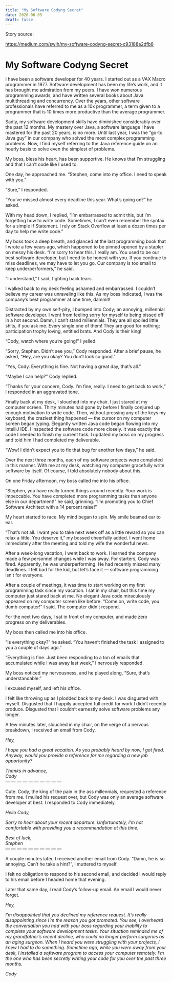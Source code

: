 ```yaml
---
title: "My Software Codyng Secret" 
date: 2020-06-05 
draft: false 
---
```


Story source:

https://medium.com/swlh/my-software-codyng-secret-c93188a2dfb8


# My Software Codyng Secret

I have been a software developer for 40 years. I started out as a VAX Macro
programmer in 1977. Software development has been my life’s work, and it has
brought me admiration from my peers. I have won numerous programming awards,
and have written several books about Java multithreading and concurrency. Over
the years, other software professionals have referred to me as a 10x
programmer, a term given to a programmer that is 10 times more productive than
the average programmer.

Sadly, my software development skills have diminished considerably over the
past 12 months. My mastery over Java, a software language I have mastered for
the past 20 years, is no more. Until last year, I was the “go-to Java guy” in
our company who solved the most complex programming problems. Now, I find
myself referring to the Java reference guide on an hourly basis to solve even
the simplest of problems.

My boss, bless his heart, has been supportive. He knows that I’m struggling
and that I can’t code like I used to.

One day, he approached me. “Stephen, come into my office. I need to speak with
you.”

“Sure,” I responded.

“You’ve missed almost every deadline this year. What’s going on?” he asked.

With my head down, I replied, “I’m embarrassed to admit this, but I’m
forgetting how to write code. Sometimes, I can’t even remember the syntax for
a simple If Statement. I rely on Stack Overflow at least a dozen times per day
to help me write code.”

My boss took a deep breath, and glanced at the last programming book that I
wrote a few years ago, which happened to be pinned opened by a stapler on
messy his desk. “I’m sorry to hear this. I really am. You used to be our best
software developer, but I need to be honest with you. If you continue to miss
deadlines, we may have to let you go. Our company is too small to keep
underperformers,” he said.

“I understand,” I said, fighting back tears.

I walked back to my desk feeling ashamed and embarrassed. I couldn’t believe
my career was unraveling like this. As my boss indicated, I was the company’s
best programmer at one time, dammit!

Distracted by my own self-pity, I bumped into Cody; an annoying, millennial
software developer. I went from feeling sorry for myself to being pissed off
in a hot second. Damn, I can’t stand millennials. They are all spoiled little
shits, if you ask me. Every single one of them! They are good for nothing;
participation trophy loving, entitled brats. And Cody is their king!

“Cody, watch where you’re going!” I yelled.

“Sorry, Stephen. Didn’t see you,” Cody responded. After a brief pause, he
asked, “Hey, are you okay? You don’t look so good.”

“Yes, Cody. Everything is fine. Not having a great day, that’s all.”

“Maybe I can help?” Cody replied.

“Thanks for your concern, Cody. I’m fine, really. I need to get back to work,”
I responded in an aggravated tone.

Finally back at my desk, I slouched into my chair. I just stared at my
computer screen. Thirty minutes had gone by before I finally conjured up
enough motivation to write code. Then, without pressing any of the keys my
keyboard, the craziest thing happened — the cursor on my computer screen began
typing. Elegantly written Java code began flowing into my IntelliJ IDE. I
inspected the software code more closely. It was exactly the code I needed to
finish my current task. I updated my boss on my progress and told him I had
completed my deliverable.

“Wow! I didn’t expect you to fix that bug for another few days,” he said.

Over the next three months, each of my software projects were completed in
this manner. With me at my desk, watching my computer gracefully write
software by itself. Of course, I told absolutely nobody about this.

On one Friday afternoon, my boss called me into his office.

“Stephen, you have really turned things around recently. Your work is
impeccable. You have completed more programming tasks than anyone else in our
department!” he said, grinning. “I’m promoting you to Chief Software Architect
with a 14 percent raise!”

My heart started to race. My mind began to spin. My smile beamed ear to ear.

“That’s not all. I want you to take next week off as a little reward so you
can relax a little. You deserve it,” my bossed cheerfully added. I went home
immediately after the meeting and told my wife the wonderful news.

After a week-long vacation, I went back to work. I learned the company made a
few personnel changes while I was away. For starters, Cody was fired.
Apparently, he was underperforming. He had recently missed many deadlines. I
felt bad for the kid, but let’s face it — software programming isn’t for
everyone.

After a couple of meetings, it was time to start working on my first
programming task since my vacation. I sat in my chair, but this time my
computer just stared back at me. No elegant Java code miraculously appeared on
my computer screen like before. “Come on, write code, you dumb computer!” I
said. The computer didn’t respond.

For the next two days, I sat in front of my computer, and made zero progress
on my deliverables.

My boss then called me into his office.

“Is everything okay?” he asked. “You haven’t finished the task I assigned to
you a couple of days ago.”

“Everything is fine. Just been responding to a ton of emails that accumulated
while I was away last week,” I nervously responded.

My boss noticed my nervousness, and he played along, “Sure, that’s
understandable.”

I excused myself, and left his office.

I felt like throwing up as I plodded back to my desk. I was disgusted with
myself. Disgusted that I happily accepted full credit for work I didn’t
recently produce. Disgusted that I couldn’t earnestly solve software problems
any longer.

A few minutes later, slouched in my chair, on the verge of a nervous
breakdown, I received an email from Cody.

 _Hey,_

 _I hope you had a great vacation. As you probably heard by now, I got fired.
Anyway, would you provide a reference for me regarding a new job opportunity?_

 _Thanks in advance,  
Cody  
— — — — — — — — — —_

Cute. Cody, the king of the pain in the ass millennials, requested a reference
from me. I mulled his request over, but Cody was only an average software
developer at best. I responded to Cody immediately.

 _Hello Cody,_

 _Sorry to hear about your recent departure. Unfortunately, I’m not
comfortable with providing you a recommendation at this time._

 _Best of luck,  
Stephen  
— — — — — — — — — —_

A couple minutes later, I received another email from Cody. “Damn, he is so
annoying. Can’t he take a hint?”, I muttered to myself.

I felt no obligation to respond to his second email, and decided I would reply
to his email before I headed home that evening.

Later that same day, I read Cody’s follow-up email. An email I would never
forget.

 _Hey,_

 _I’m disappointed that you declined my reference request. It’s really
disappointing since I’m the reason you got promoted. You see, I overheard the
conversation you had with your boss regarding your inability to complete your
software development tasks. Your situation reminded me of my grandfather’s
recent decline, who could no longer perform surgeries as an aging surgeon.
When I heard you were struggling with your projects, I knew I had to do
something. Sometime ago, while you were away from your desk, I installed a
software program to access your computer remotely. I’m the one who has been
secretly writing your code for you over the past three months._

 _Cody_

